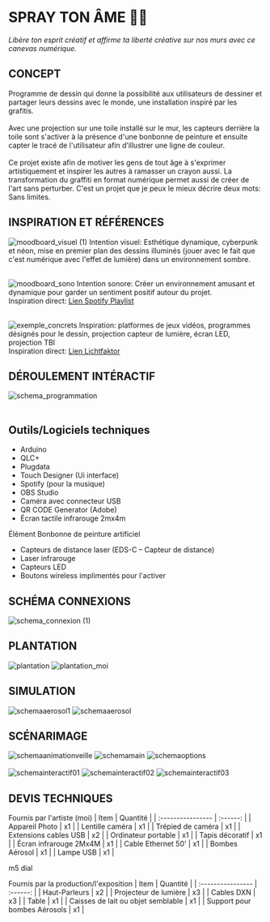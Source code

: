 # SPRAY TON ÂME :art::boom:
<i>Libère ton esprit créatif et affirme ta liberté créative sur nos murs avec ce canevas numérique.</i> 

## CONCEPT
Programme de dessin qui donne la possibilité aux utilisateurs de dessiner et partager leurs dessins avec le monde, une installation inspiré par les grafitis. 
</br></br>
Avec une projection sur une toile installé sur le mur, les capteurs  derrière la toile sont s'activer à la présence d'une bonbonne de peinture et ensuite capter le tracé de l'utilisateur afin d’illustrer une ligne de couleur. 
</br></br>
Ce projet existe afin de motiver les gens de tout âge à s'exprimer artistiquement et inspirer les autres à ramasser un crayon aussi. La transformation du graffiti en format numérique permet aussi de créer de l'art sans perturber. C'est un projet que je peux le mieux décrire deux mots: Sans limites. 

## INSPIRATION ET RÉFÉRENCES 
![moodboard_visuel (1)](https://github.com/user-attachments/assets/de05b0f3-c3d5-4591-b19e-b4cf11e4c359)
Intention visuel: Esthétique dynamique, cyberpunk et néon, mise en premier plan des dessins illuminés (jouer avec le fait que c'est numérique avec l'effet de lumière) dans un environnement sombre. </br></br>

![moodboard_sono](https://github.com/user-attachments/assets/7fa68336-78b2-4fcb-b4a2-ed76a3680ad2)
Intention sonore: Créer un environnement amusant et dynamique pour garder un sentiment positif autour du projet. </br>
Inspiration direct: [Lien Spotify Playlist](https://open.spotify.com/playlist/37i9dQZF1EQnqst5TRi17F?si=ggrzNzQbQ-aHTC67Y0MiRA) </br></br>

![exemple_concrets](https://github.com/user-attachments/assets/58a0dbc7-16c8-420a-8d56-3f3b76983f81) 
Inspiration: platformes de jeux vidéos, programmes désignés pour le dessin, projection capteur de lumière, écran LED, projection TBI </br>
Inspiration direct: [Lien Lichtfaktor](https://lichtfaktor.com/en/portfolio/luma-paint-interactive-light-graffiti/)

## DÉROULEMENT INTÉRACTIF 
![schema_programmation](https://github.com/user-attachments/assets/b20b1d6f-6f2e-4ff8-86b7-4fa0b0b1c458) </br></br>

## Outils/Logiciels techniques 
- Arduino
- QLC+
- Plugdata
- Touch Designer (Ui interface)
- Spotify (pour la musique)
- OBS Studio
- Caméra avec connecteur USB
- QR CODE Generator (Adobe)
- Écran tactile infrarouge 2mx4m

Élément Bonbonne de peinture artificiel
- Capteurs de distance laser (EDS-C – Capteur de distance)
- Laser infrarouge
- Capteurs LED
- Boutons wireless implimentés pour l'activer

## SCHÉMA CONNEXIONS
![schema_connexion (1)](https://github.com/user-attachments/assets/d1748a18-3744-40ca-9fb9-c8e1e22264b1)

## PLANTATION
![plantation](https://github.com/user-attachments/assets/51418513-db57-47ab-b52b-a96e5ea1ecae)
![plantation_moi](https://github.com/user-attachments/assets/84880a1a-068c-4a0b-95db-1ef59c9234aa)

## SIMULATION
![schemaaerosol1](https://github.com/user-attachments/assets/08c2e423-9dc8-4967-9841-3fb5202ac46f)
![schemaaerosol](https://github.com/user-attachments/assets/a73440a7-2298-4edb-87be-7d9c942a108c)

## SCÉNARIMAGE
![schemaanimationveille](https://github.com/user-attachments/assets/55ba029f-57d9-4cc5-9764-f144a0e8894f)
![schemamain](https://github.com/user-attachments/assets/488f23c6-9bf5-4b26-b7ce-7dd38cd46541)
![schemaoptions](https://github.com/user-attachments/assets/5ef49043-640a-4347-928b-5a42ae22d84a)
</br></br>
![schemainteractif01](https://github.com/user-attachments/assets/b98bf4c4-b83f-4b76-b2ff-e800ecc5fabd)
![schemainteractif02](https://github.com/user-attachments/assets/3f96d39e-cca5-499f-99ac-e65bf78fec21)
![schemainteractif03](https://github.com/user-attachments/assets/926baa48-e976-4b61-aa1d-18d81e0c5e1d)

## DEVIS TECHNIQUES

Fournis par l'artiste (moi)
| Item              | Quantité |
| :---------------- | :------: |
| Appareil Photo      | x1 |
| Lentille caméra     | x1 |
| Trépied de caméra   | x1 |
| Extensions cables USB  | x2 |
| Ordinateur portable | x1 |
| Tapis décoratif     | x1 |
| Écran infrarouge 2Mx4M | x1 |
| Cable Ethernet 50'     | x1 |
| Bombes Aérosol     | x1 |
| Lampe USB          | x1 |

m5 dial

Fournis par la production/l'exposition
| Item              | Quantité |
| :---------------- | :------: |
| Haut-Parleurs         | x2 |
| Projecteur de lumière | x3 |
| Cables DXN            | x3 |
| Table                 | x1 |
| Caisses de lait ou objet semblable | x1 |
| Support pour bombes Aérosols | x1 |

